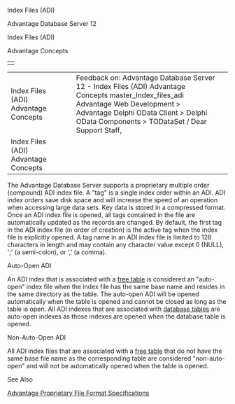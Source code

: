 Index Files (ADI)




Advantage Database Server 12  

Index Files (ADI)

Advantage Concepts

|  |
| --- |
|  |

|  |  |  |  |  |
| --- | --- | --- | --- | --- |
| Index Files (ADI)  Advantage Concepts |  |  | Feedback on: Advantage Database Server 12 - Index Files (ADI) Advantage Concepts master\_Index\_files\_adi Advantage Web Development > Advantage Delphi OData Client > Delphi OData Components > TODataSet / Dear Support Staff, |  |
| Index Files (ADI)  Advantage Concepts |  |  |  |  |

The Advantage Database Server supports a proprietary multiple order (compound) ADI index file. A "tag" is a single index order within an ADI. ADI index orders save disk space and will increase the speed of an operation when accessing large data sets. Key data is stored in a compressed format. Once an ADI index file is opened, all tags contained in the file are automatically updated as the records are changed. By default, the first tag in the ADI index file (in order of creation) is the active tag when the index file is explicitly opened. A tag name in an ADI index file is limited to 128 characters in length and may contain any character value except 0 (NULL), ';' (a semi-colon), or ',' (a comma).

Auto-Open ADI

An ADI index that is associated with a [free table](javascript:hhpopuplink.TextPopup(popid_23765432X,FontFace,-1,-1,-1,-1)) is considered an "auto-open" index file when the index file has the same base name and resides in the same directory as the table. The auto-open ADI will be opened automatically when the table is opened and cannot be closed as long as the table is open. All ADI indexes that are associated with [database tables](javascript:hhpopuplink.TextPopup(popid_484727561X,FontFace,-1,-1,-1,-1)) are auto-open indexes as those indexes are opened when the database table is opened.

Non-Auto-Open ADI

All ADI index files that are associated with a [free table](javascript:hhpopuplink.TextPopup(popid_23765432X,FontFace,-1,-1,-1,-1)) that do not have the same base file name as the corresponding table are considered "non-auto-open" and will not be automatically opened when the table is opened.

See Also

[Advantage Proprietary File Format Specifications](master_advantage_proprietary_file_format_specifications.htm)
